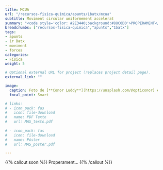 ```yaml
---
title: MCUA
url: "/recursos-fisica-quimica/apunts/1batx/mcua"
subtitle: Moviment circular uniformement accelerat
summary: "<code style='color: #2E3440;background:#88C0D0'>PROPERAMENT</code> <br> Moviment circular uniformement accelerat i dinàmica de el moviment circular."
breadcrumbs: ["recursos-fisica-quimica","apunts","1batx"]
tags:
- apunts
- 1r Batx
- moviment
- forces
categories:
- Física
weight: 5

# Optional external URL for project (replaces project detail page).
external_link: ""

image:
  caption: Foto de [**Conor Luddy**](https://unsplash.com/@opticonor) en [Unsplash](https://unsplash.com)
  focal_point: Smart

# links:
# - icon_pack: fas
#   icon: file-download
#   name: PDF Texto
#   url: MAS_texto.pdf
  
# - icon_pack: fas
#   icon: file-download
#   name: Póster
#   url: MAS_poster.pdf

---
```


{{% callout soon %}}
Properament...
{{% /callout %}}
